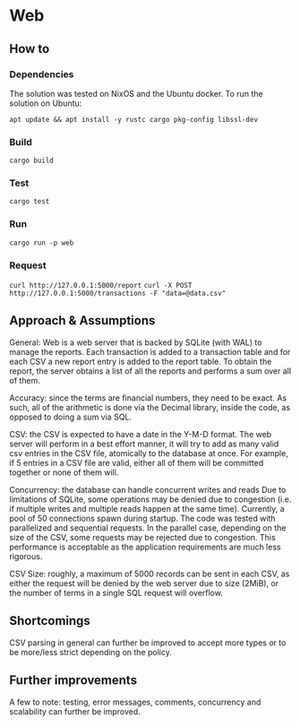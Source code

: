 # Web

## How to

### Dependencies

The solution was tested on NixOS and the Ubuntu docker. To run the solution on Ubuntu:

`apt update && apt install -y rustc cargo pkg-config libssl-dev`

### Build

`cargo build`

### Test

`cargo test`

### Run

`cargo run -p web`

### Request

`curl http://127.0.0.1:5000/report`
`curl -X POST http://127.0.0.1:5000/transactions -F "data=@data.csv"`

## Approach & Assumptions

General: Web is a web server that is backed by SQLite (with WAL) to manage the reports. Each transaction is added to a transaction table and for each CSV a new report entry is added to the report table. To obtain the report, the server obtains a list of all the reports and performs a sum over all of them.

Accuracy: since the terms are financial numbers, they need to be exact. As such, all of the arithmetic is done via the Decimal library, inside the code, as opposed to doing a sum via SQL.

CSV: the CSV is expected to have a date in the Y-M-D format. The web server will perform in a best effort manner, it will try to add as many valid csv entries in the CSV file, atomically to the database at once. For example, if 5 entries in a CSV file are valid, either all of them will be committed together or none of them will.

Concurrency: the database can handle concurrent writes and reads Due to limitations of SQLite, some operations may be denied due to congestion (i.e. if multiple writes and multiple reads happen at the same time). Currently, a pool of 50 connections spawn during startup. The code was tested with parallelized and sequential requests. In the parallel case, depending on the size of the CSV, some requests may be rejected due to congestion. This performance is acceptable as the application requirements are much less rigorous.

CSV Size: roughly, a maximum of 5000 records can be sent in each CSV, as either the request will be denied by the web server due to size (2MiB), or the number of terms in a single SQL request will overflow.

## Shortcomings

CSV parsing in general can further be improved to accept more types or to be more/less strict depending on the policy.

## Further improvements

A few to note: testing, error messages, comments, concurrency and scalability can further be improved.
